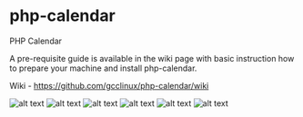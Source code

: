 # php-calendar
PHP Calendar

A pre-requisite guide is available in the wiki page with basic instruction how to prepare your machine and install php-calendar.

Wiki - https://github.com/gcclinux/php-calendar/wiki


![alt text](https://i1.wp.com/www.wagemaker.co.uk/wp-content/uploads/2020/11/Screenshot-from-2020-11-17-16-12-01.png)
![alt text](https://i0.wp.com/www.wagemaker.co.uk/wp-content/uploads/2020/11/Screenshot-from-2020-11-17-16-15-26.png)
![alt text](https://i1.wp.com/www.wagemaker.co.uk/wp-content/uploads/2020/11/Screenshot-from-2020-11-17-16-18-48.png)
![alt text](https://i2.wp.com/www.wagemaker.co.uk/wp-content/uploads/2020/11/Screenshot-from-2020-11-17-16-19-13.png)
![alt text](https://i0.wp.com/www.wagemaker.co.uk/wp-content/uploads/2020/11/Screenshot-from-2020-11-17-16-21-55.png)
![alt text](https://i2.wp.com/www.wagemaker.co.uk/wp-content/uploads/2020/11/Screenshot-from-2020-11-17-16-24-41.png)
